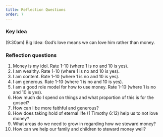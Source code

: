 ```yaml
---
title: Reflection Questions
order: 7
---
```


### Key Idea
 (9:30am) 
Big Idea: God’s love means we can love him rather than money. 

### Reflection questions
1. Money is my idol. Rate 1-10 (where 1 is no and 10 is yes). 
2. I am wealthy. Rate 1-10 (where 1 is no and 10 is yes). 
3. I am content. Rate 1-10 (where 1 is no and 10 is yes).
4. I am generous. Rate 1-10 (where 1 is no and 10 is yes). 
5. I am a good role model for how to use money. Rate 1-10 (where 1 is no and 10 is yes).
6. How much do I spend on things and what proportion of this is for the gospel? 
7. How can I be more faithful and generous? 
8. How does taking hold of eternal life (1 Timothy 6:12) help us to not love money? 
9. What areas do we need to grow in regarding how we steward money? 
10. How can we help our family and children to steward money well?  



